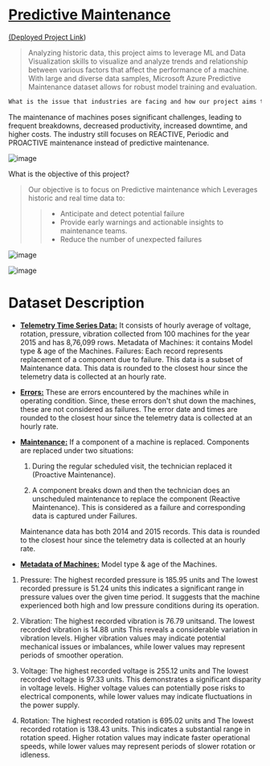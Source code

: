 <a href="#" class="button"> <h1>**Predictive Maintenance**</h1> ([Deployed Project Link](https://aadityakumra-predictivemaintenance.streamlit.app/))</a>
> Analyzing historic data, this project aims to leverage ML and Data Visualization skills to visualize and analyze trends and relationship between various factors that affect the performance of a machine. With large and diverse data samples, Microsoft Azure Predictive Maintenance dataset allows for robust model training and evaluation.

```diff 
What is the issue that industries are facing and how our project aims to provide solutions for them?
```


The maintenance of machines poses significant challenges, leading to frequent breakdowns, decreased productivity, increased downtime, and higher costs.
The industry still focuses on REACTIVE, Periodic and PROACTIVE maintenance instead of predictive maintenance. 

![image](https://github.com/AadityaKumra/PredictiveMachineLearning/assets/72290209/12210b2e-2bf3-4443-8637-c83566160c73)

What is the objective of this project?
>
>Our objective is to focus on Predictive maintenance which Leverages historic and real time data to:
>> - Anticipate and detect potential failure <br>
>> - Provide early warnings and actionable insights to maintenance teams. <br>
>> - Reduce the number of unexpected failures <br>
>

![image](https://github.com/AadityaKumra/PredictiveMachineLearning/assets/72290209/5543e955-1757-4417-b8af-9e6346fe3131)

![image](https://github.com/AadityaKumra/PredictiveMachineLearning/assets/72290209/99ca0337-6fc3-42d1-9163-4d47ee51543a)

<h1> Dataset Description </h1>

- <u>**Telemetry Time Series Data:**</u> It consists of hourly average of voltage, rotation, pressure, vibration collected from 100 machines for the year 2015 and has 8,76,099 rows.
Metadata of Machines: it contains  Model type & age of the Machines.
Failures: Each record represents replacement of a component due to failure. This data is a subset of Maintenance data. This data is rounded to the closest hour since the telemetry data is collected at an hourly rate. 

- <u>**Errors:**</u> These are errors encountered by the machines while in operating condition. Since, these errors don't shut down the machines, these are not considered as failures. The error date and times are rounded to the closest hour since the telemetry data is collected at an hourly rate. 

- <u>**Maintenance:**</u> If a component of a machine is replaced.  Components are replaced under two situations:

	1. During the regular scheduled visit, the technician replaced it (Proactive Maintenance). 

	2. A component breaks down and then the technician does an unscheduled maintenance to replace the component (Reactive Maintenance). This is considered as a failure and corresponding data is captured under Failures.

    Maintenance data has both 2014 and 2015 records. This data is rounded to the closest hour since the telemetry data is collected at an hourly rate. 
- <U>**Metadata of Machines:**</U> Model type & age of the Machines.

1. Pressure: The highest recorded pressure is 185.95 units and The lowest recorded pressure is 51.24 units this indicates a significant range in pressure values over the given time period. It suggests that the machine experienced both high and low pressure conditions during its operation.

2.	Vibration: The highest recorded vibration is 76.79 unitsand. The lowest recorded vibration is 14.88 units This reveals a considerable variation in vibration levels. Higher vibration values may indicate potential mechanical issues or imbalances, while lower values may represent periods of smoother operation.
3.	Voltage: The highest recorded voltage is 255.12 units and  The lowest recorded voltage is 97.33 units. This demonstrates a significant disparity in voltage levels. Higher voltage values can potentially pose risks to electrical components, while lower values may indicate fluctuations in the power supply.

4.	Rotation: The highest recorded rotation is 695.02 units and The lowest recorded rotation is 138.43 units. This indicates a substantial range in rotation speed. Higher rotation values may indicate faster operational speeds, while lower values may represent periods of slower rotation or idleness.


